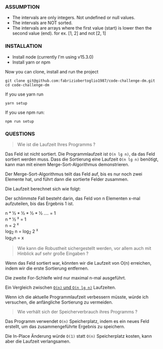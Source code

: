 ### ASSUMPTION

- The intervals are only integers. Not undefined or null values.
- The intervals are NOT sorted.
- The intervals are arrays where the first value (start) is lower then the second value (end). for ex. [1, 2] and not [2, 1]

### INSTALLATION

- Install node (currently I'm using v15.3.0)
- Install yarn or npm 

Now you can clone, install and run the project 

```
git clone git@github.com:fabriziobertoglio1987/code-challenge-dm.git
cd code-challenge-dm
```
If you use yarn run

```
yarn setup
```
If you use npm run: 

```
npm run setup
```


### QUESTIONS

> Wie ist die Laufzeit Ihres Programms ?

Das Feld ist nicht sortiert.
Die Programmlaufzeit ist `O(n lg n)`, da das Feld sortiert werden muss.
Dass die Sortierung eine Laufzeit `O(n lg n)` benötigt, kann man mit einem Merge-Sort-Algorithmus demonstrieren.

Der Merge-Sort-Algorithmus teilt das Feld auf, bis es nur noch zwei Elemente hat, und führt dann die sortierte Felder zusammen.

Die Laufzeit berechnet sich wie folgt:

Der schlimmste Fall besteht darin, das Feld von n Elementen x-mal aufzuteilen, bis das Ergebnis 1 ist.

n * ½ * ½ * ½ * ½ …. = 1  
n * ½ <sup>x</sup> = 1  
n = 2 <sup>x</sup>  
log<sub>2</sub> n = log<sub>2</sub> 2 <sup>x</sup>  
log<sub>2</sub>n = x

> Wie kann die Robustheit sichergestellt werden, vor allem auch mit Hinblick auf sehr große
> Eingaben ?

Wenn das Feld sortiert war, könnten wir die Laufzeit von O(n) erreichen, indem wir die erste Sortierung entfernen.

Die zweite For-Schleife wird nur maximal n-mal ausgeführt.

Ein Vergleich zwischen [`O(n)` und `O(n lg n)`](https://stackoverflow.com/a/43174391/7295772) Laufzeiten.

Wenn ich die aktuelle Programmlaufzeit verbessern müsste, würde ich versuchen, die anfängliche Sortierung zu vermeiden.

> Wie verhält sich der Speicherverbrauch ihres Programms ?

Das Programm verwendet `O(n)` Speicherplatz, indem es ein neues Feld erstellt, um das zusammengeführte Ergebnis zu speichern.

Die In-Place Änderung würde `O(1)` statt `O(n)` Speicherplatz kosten, kann aber die Laufzeit verlangsamen.
